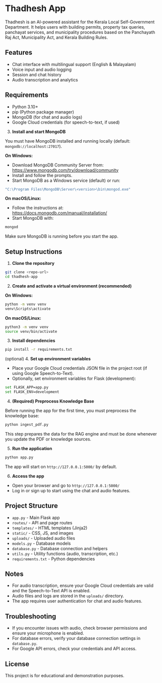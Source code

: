 # Thadhesh App

Thadhesh is an AI-powered assistant for the Kerala Local Self-Government Department. It helps users with building permits, property tax queries, panchayat services, and municipality procedures based on the Panchayath Raj Act, Municipality Act, and Kerala Building Rules.

## Features
- Chat interface with multilingual support (English & Malayalam)
- Voice input and audio logging
- Session and chat history
- Audio transcription and analytics

## Requirements
- Python 3.10+
- pip (Python package manager)
- MongoDB (for chat and audio logs)
- Google Cloud credentials (for speech-to-text, if used)
3. **Install and start MongoDB**

You must have MongoDB installed and running locally (default: `mongodb://localhost:27017`).

**On Windows:**

- Download MongoDB Community Server from: https://www.mongodb.com/try/download/community
- Install and follow the prompts.
- Start MongoDB as a Windows service (default) or run:

```sh
"C:\Program Files\MongoDB\Server\<version>\bin\mongod.exe"
```

**On macOS/Linux:**

- Follow the instructions at: https://docs.mongodb.com/manual/installation/
- Start MongoDB with:

```sh
mongod
```

Make sure MongoDB is running before you start the app.

## Setup Instructions

1. **Clone the repository**

```sh
git clone <repo-url>
cd thadhesh-app
```


2. **Create and activate a virtual environment (recommended)**

**On Windows:**

```sh
python -m venv venv
venv\Scripts\activate
```

**On macOS/Linux:**

```sh
python3 -m venv venv
source venv/bin/activate
```

3. **Install dependencies**

```sh
pip install -r requirements.txt
```

(optional)
4. **Set up environment variables**

- Place your Google Cloud credentials JSON file in the project root (if using Google Speech-to-Text).
- Optionally, set environment variables for Flask (development):

```sh
set FLASK_APP=app.py
set FLASK_ENV=development
```


4. **(Required) Preprocess Knowledge Base**

Before running the app for the first time, you must preprocess the knowledge base:

```sh
python ingest_pdf.py
```

This step prepares the data for the RAG engine and must be done whenever you update the PDF or knowledge sources.

5. **Run the application**

```sh
python app.py
```


The app will start on `http://127.0.0.1:5000/` by default.

6. **Access the app**

- Open your browser and go to `http://127.0.0.1:5000/`
- Log in or sign up to start using the chat and audio features.

## Project Structure

- `app.py` - Main Flask app
- `routes/` - API and page routes
- `templates/` - HTML templates (Jinja2)
- `static/` - CSS, JS, and images
- `uploads/` - Uploaded audio files
- `models.py` - Database models
- `database.py` - Database connection and helpers
- `utils.py` - Utility functions (audio, transcription, etc.)
- `requirements.txt` - Python dependencies

## Notes
- For audio transcription, ensure your Google Cloud credentials are valid and the Speech-to-Text API is enabled.
- Audio files and logs are stored in the `uploads/` directory.
- The app requires user authentication for chat and audio features.

## Troubleshooting
- If you encounter issues with audio, check browser permissions and ensure your microphone is enabled.
- For database errors, verify your database connection settings in `database.py`.
- For Google API errors, check your credentials and API access.

## License
This project is for educational and demonstration purposes.
